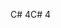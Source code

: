 <span data-ttu-id="9f92a-101">C# 4</span><span class="sxs-lookup"><span data-stu-id="9f92a-101">C# 4</span></span>
